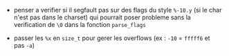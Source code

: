 - penser a verifier si il segfault pas sur des flags du style `%-10.y` (si le char n'est pas dans le charset) qui pourrait poser probleme sans la verification de `\0` dans la fonction `parse_flags`

- passer les `%x` en `size_t` pour gerer les overflows (ex : `-10` = `fffff6` et pas `-a`)
